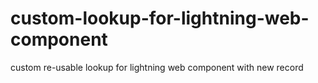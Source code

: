 # custom-lookup-for-lightning-web-component
custom re-usable lookup for lightning web component with new record
